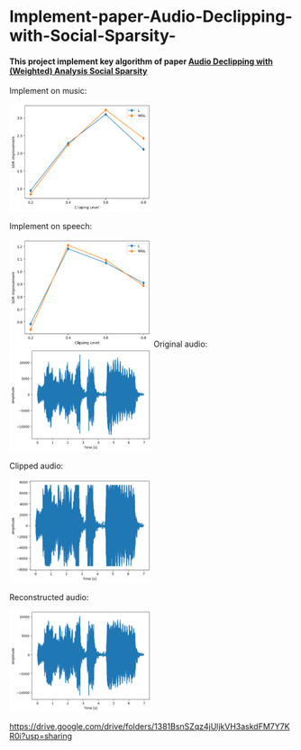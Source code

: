# Implement-paper-Audio-Declipping-with-Social-Sparsity-
#### This project implement key algorithm of paper [Audio Declipping with (Weighted) Analysis Social Sparsity](https://arxiv.org/abs/2205.10215)
Implement on music: 

<img src="https://github.com/niart/Implement-paper-Audio-Declipping-with-Social-Sparsity-/blob/main/music.png" width=50% height=50%>

Implement on speech: 

<img src="https://github.com/niart/Implement-paper-Audio-Declipping-with-Social-Sparsity-/blob/main/speech.png" width=50% height=50%>
Original audio:

<img src="https://github.com/niart/Implement-paper-Audio-Declipping-with-Social-Sparsity-/blob/main/input.png" width=50% height=50%>

Clipped audio:

<img src="https://github.com/niart/Implement-paper-Audio-Declipping-with-Social-Sparsity-/blob/main/clipped.png" width=50% height=50%>

Reconstructed audio:

<img src="https://github.com/niart/Implement-paper-Audio-Declipping-with-Social-Sparsity-/blob/main/rec.png" width=50% height=50%>

https://drive.google.com/drive/folders/1381BsnSZqz4jUljkVH3askdFM7Y7KR0i?usp=sharing
